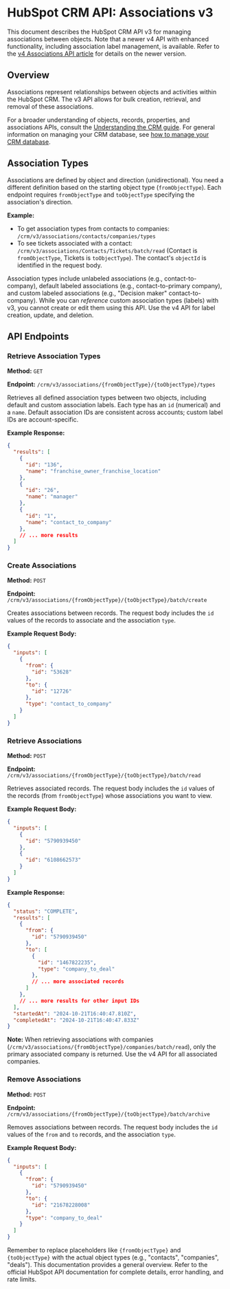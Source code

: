 # HubSpot CRM API: Associations v3

This document describes the HubSpot CRM API v3 for managing associations between objects.  Note that a newer v4 API with enhanced functionality, including association label management, is available.  Refer to the [v4 Associations API article](link-to-v4-article-here) for details on the newer version.

## Overview

Associations represent relationships between objects and activities within the HubSpot CRM.  The v3 API allows for bulk creation, retrieval, and removal of these associations.

For a broader understanding of objects, records, properties, and associations APIs, consult the [Understanding the CRM guide](link-to-crm-guide-here). For general information on managing your CRM database, see [how to manage your CRM database](link-to-database-management-here).

## Association Types

Associations are defined by object and direction (unidirectional).  You need a different definition based on the starting object type (`fromObjectType`). Each endpoint requires `fromObjectType` and `toObjectType` specifying the association's direction.

**Example:**

* To get association types from contacts to companies: `/crm/v3/associations/contacts/companies/types`
* To see tickets associated with a contact: `/crm/v3/associations/Contacts/Tickets/batch/read` (Contact is `fromObjectType`, Tickets is `toObjectType`).  The contact's `objectId` is identified in the request body.

Association types include unlabeled associations (e.g., contact-to-company), default labeled associations (e.g., contact-to-primary company), and custom labeled associations (e.g., "Decision maker" contact-to-company).  While you can *reference* custom association types (labels) with v3, you cannot create or edit them using this API. Use the v4 API for label creation, update, and deletion.


## API Endpoints

### Retrieve Association Types

**Method:** `GET`

**Endpoint:** `/crm/v3/associations/{fromObjectType}/{toObjectType}/types`

Retrieves all defined association types between two objects, including default and custom association labels.  Each type has an `id` (numerical) and a `name`.  Default association IDs are consistent across accounts; custom label IDs are account-specific.


**Example Response:**

```json
{
  "results": [
    {
      "id": "136",
      "name": "franchise_owner_franchise_location"
    },
    {
      "id": "26",
      "name": "manager"
    },
    {
      "id": "1",
      "name": "contact_to_company"
    },
    // ... more results
  ]
}
```

### Create Associations

**Method:** `POST`

**Endpoint:** `/crm/v3/associations/{fromObjectType}/{toObjectType}/batch/create`

Creates associations between records. The request body includes the `id` values of the records to associate and the association `type`.

**Example Request Body:**

```json
{
  "inputs": [
    {
      "from": {
        "id": "53628"
      },
      "to": {
        "id": "12726"
      },
      "type": "contact_to_company"
    }
  ]
}
```

### Retrieve Associations

**Method:** `POST`

**Endpoint:** `/crm/v3/associations/{fromObjectType}/{toObjectType}/batch/read`

Retrieves associated records.  The request body includes the `id` values of the records (from `fromObjectType`) whose associations you want to view.


**Example Request Body:**

```json
{
  "inputs": [
    {
      "id": "5790939450"
    },
    {
      "id": "6108662573"
    }
  ]
}
```

**Example Response:**

```json
{
  "status": "COMPLETE",
  "results": [
    {
      "from": {
        "id": "5790939450"
      },
      "to": [
        {
          "id": "1467822235",
          "type": "company_to_deal"
        },
        // ... more associated records
      ]
    },
    // ... more results for other input IDs
  ],
  "startedAt": "2024-10-21T16:40:47.810Z",
  "completedAt": "2024-10-21T16:40:47.833Z"
}
```

**Note:** When retrieving associations with companies (`/crm/v3/associations/{fromObjectType}/companies/batch/read`), only the primary associated company is returned. Use the v4 API for all associated companies.


### Remove Associations

**Method:** `POST`

**Endpoint:** `/crm/v3/associations/{fromObjectType}/{toObjectType}/batch/archive`

Removes associations between records.  The request body includes the `id` values of the `from` and `to` records, and the association `type`.

**Example Request Body:**

```json
{
  "inputs": [
    {
      "from": {
        "id": "5790939450"
      },
      "to": {
        "id": "21678228008"
      },
      "type": "company_to_deal"
    }
  ]
}
```

Remember to replace placeholders like `{fromObjectType}` and `{toObjectType}` with the actual object types (e.g., "contacts", "companies", "deals").  This documentation provides a general overview.  Refer to the official HubSpot API documentation for complete details, error handling, and rate limits.
